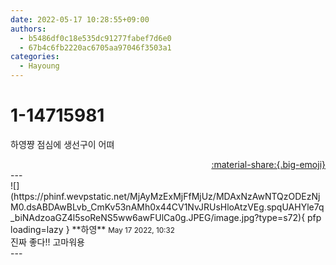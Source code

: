 ```yaml
---
date: 2022-05-17 10:28:55+09:00
authors:
  - b5486df0c18e535dc91277fabef7d6e0
  - 67b4c6fb2220ac6705aa97046f3503a1
categories:
  - Hayoung
---
```


# 1-14715981

<div class="post-container" markdown="1">
<div class="content-container md-sidebar__scrollwrap" markdown="1">

하영쨩 점심에 생선구이 어뗘

</div>
</div>

<div style="text-align: right;" markdown="1">
<a href="https://weverse.io/fromis9/fanpost/1-14715981" style="text-align: right;">:material-share:{.big-emoji}</a>
</div>
---

<div class="comments-container md-sidebar__scrollwrap" markdown="1">
<div class="comment" markdown="1">
<div class='id-container' markdown="1">
![](https://phinf.wevpstatic.net/MjAyMzExMjFfMjUz/MDAxNzAwNTQzODEzNjM0.dsABDAwBLvb_CmKv53nAMh0x44CV1NvJRUsHloAtzVEg.spqUAHYle7q_biNAdzoaGZ4l5soReNS5ww6awFUlCa0g.JPEG/image.jpg?type=s72){ pfp loading=lazy }
**<span class="artist">하영</span>** <small>May 17 2022, 10:32</small><br>
</div>
<div class='comment-body' markdown="1">
진짜 좋다!! 고마워용
</div>
</div>
</div>
---
